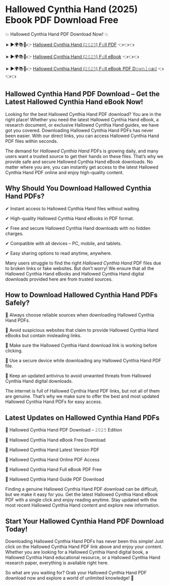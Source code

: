# Hallowed Cynthia Hand (2025) Ebook PDF Download Free

💥 Hallowed Cynthia Hand PDF Download Now! 💥

➤ ►🌍📚📱👉 [Hallowed Cynthia Hand (𝟸𝟶𝟸𝟻) F𝚞ll PDF](https://getpdf.xyz/hallowed-cynthia-hand) 👈👈👈


➤ ►🌍📚📱👉 [Hallowed Cynthia Hand (𝟸𝟶𝟸𝟻) F𝚞ll eBook](https://getpdf.xyz/hallowed-cynthia-hand) 👈👈👈


➤ ►🌍📚📱👉 [Hallowed Cynthia Hand (𝟸𝟶𝟸𝟻) F𝚞ll eBook PDF D𝚘𝚠𝚗𝚕𝚘a𝚍](https://getpdf.xyz/hallowed-cynthia-hand) 👈👈👈


## Hallowed Cynthia Hand PDF Download – Get the Latest Hallowed Cynthia Hand eBook Now!

Looking for the best Hallowed Cynthia Hand PDF download? You are in the right place! Whether you need the latest Hallowed Cynthia Hand eBook, a research document, or exclusive Hallowed Cynthia Hand guides, we have got you covered. Downloading Hallowed Cynthia Hand PDFs has never been easier. With our direct links, you can access Hallowed Cynthia Hand PDF files within seconds.

The demand for *Hallowed Cynthia Hand* PDFs is growing daily, and many users want a trusted source to get their hands on these files. That’s why we provide safe and secure Hallowed Cynthia Hand eBook downloads. No matter where you are, you can instantly get access to the latest Hallowed Cynthia Hand PDF online and enjoy high-quality content.

## Why Should You Download Hallowed Cynthia Hand PDFs?

✔ Instant access to Hallowed Cynthia Hand files without waiting.

✔ High-quality Hallowed Cynthia Hand eBooks in PDF format.

✔ Free and secure Hallowed Cynthia Hand downloads with no hidden charges.

✔ Compatible with all devices – PC, mobile, and tablets.

✔ Easy sharing options to read anytime, anywhere.

Many users struggle to find the right *Hallowed Cynthia Hand* PDF files due to broken links or fake websites. But don’t worry! We ensure that all the Hallowed Cynthia Hand eBooks and Hallowed Cynthia Hand digital downloads provided here are from trusted sources.

## How to Download Hallowed Cynthia Hand PDFs Safely?

📌 Always choose reliable sources when downloading Hallowed Cynthia Hand PDFs.

📌 Avoid suspicious websites that claim to provide Hallowed Cynthia Hand eBooks but contain misleading links.

📌 Make sure the Hallowed Cynthia Hand download link is working before clicking.

📌 Use a secure device while downloading any Hallowed Cynthia Hand PDF file.

📌 Keep an updated antivirus to avoid unwanted threats from Hallowed Cynthia Hand digital downloads.

The internet is full of Hallowed Cynthia Hand PDF links, but not all of them are genuine. That’s why we make sure to offer the best and most updated Hallowed Cynthia Hand PDFs for easy access.

## Latest Updates on Hallowed Cynthia Hand PDFs

🔹 Hallowed Cynthia Hand PDF Download – 𝟸𝟶𝟸𝟻 Edition

🔹 Hallowed Cynthia Hand eBook Free Download

🔹 Hallowed Cynthia Hand Latest Version PDF

🔹 Hallowed Cynthia Hand Online PDF Access

🔹 Hallowed Cynthia Hand Full eBook PDF Free

🔹 Hallowed Cynthia Hand Guide PDF Download

Finding a genuine Hallowed Cynthia Hand PDF download can be difficult, but we make it easy for you. Get the latest Hallowed Cynthia Hand eBook PDF with a single click and enjoy reading anytime. Stay updated with the most recent Hallowed Cynthia Hand content and explore new information.

## Start Your Hallowed Cynthia Hand PDF Download Today!

Downloading Hallowed Cynthia Hand PDFs has never been this simple! Just click on the Hallowed Cynthia Hand PDF link above and enjoy your content. Whether you are looking for a Hallowed Cynthia Hand digital book, a Hallowed Cynthia Hand educational resource, or a Hallowed Cynthia Hand research paper, everything is available right here.

So what are you waiting for? Grab your Hallowed Cynthia Hand PDF download now and explore a world of unlimited knowledge! 🚀